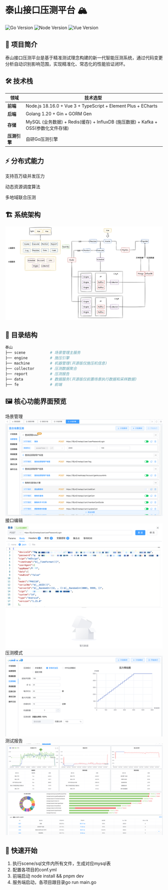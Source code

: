 

# 泰山接口压测平台 🏔️

![Go Version](https://img.shields.io/badge/go-1.20-blue)
![Node Version](https://img.shields.io/badge/node-18.16.0-green)
![Vue Version](https://img.shields.io/badge/vue-3.x-brightgreen)

## 🌟 项目简介

泰山接口压测平台是基于精准测试理念构建的新一代智能压测系统，通过代码变更分析自动识别影响范围，实现精准化、常态化的性能验证闭环。

## 🛠️ 技术栈

| 领域        | 技术选型                                                              |
|-------------|-------------------------------------------------------------------|
| **前端**    | Node.js 18.16.0 + Vue 3 + TypeScript + Element Plus + ECharts     |
| **后端**    | Golang 1.20 + Gin + GORM Gen                                      |
| **存储**    | MySQL (业务数据) + Redis(缓存) + InfluxDB (施压数据) + Kafka + OSS(参数化文件存储) |
| **压测引擎**| 自研Go压测引擎                                                          |


## ⚡ 分布式能力
支持百万级并发压力

动态资源调度算法

多地域联合压测

## 🏗️ 系统架构

![img.png](readme-img/architecture.png)

## 📂 目录结构
```bash
泰山             
├── scene           # 场景管理主服务
├── engine          # 施压引擎
├── machine         # 机器管理(开源版仅施压机信息)
├── collector       # 压测数据聚合
├── report          # 压测报告
├── data            # 数据服务(开源版仅前置场景执行数据和采样数据)
├── fe              # 前端
```

## 🖼️ 核心功能界面预览
场景管理
![img.png](readme-img/scene-mng.png)
接口编辑
![img.png](readme-img/case-edit.png)
压测模式
![img.png](readme-img/press-type.png)
测试报告
![img.png](readme-img/report.png)

## 🚦 快速开始
1. 执行scene/sql文件内所有文件，生成对应mysql表
2. 配置各项目的conf.yml
3. 前端启动 node install && pnpm dev
4. 服务端启动，各项目跟目录go run main.go